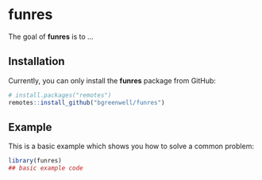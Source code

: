 
# funres

<!-- badges: start -->
<!-- badges: end -->

The goal of **funres** is to ...

## Installation

Currently, you can only install the **funres** package from GitHub:
``` r
# install.packages("remotes")
remotes::install_github("bgreenwell/funres")
```

## Example

This is a basic example which shows you how to solve a common problem:

``` r
library(funres)
## basic example code
```

